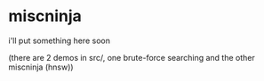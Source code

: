 # miscninja

i'll put something here soon

(there are 2 demos in src/, one brute-force searching and the other miscninja (hnsw))
